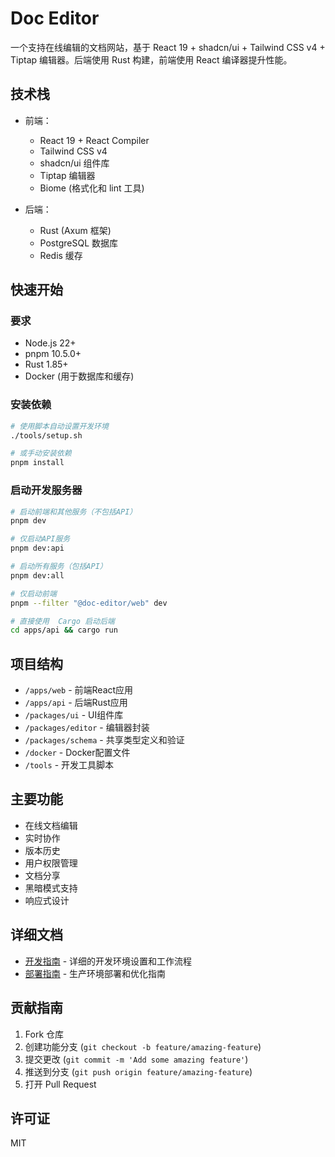# Doc Editor

一个支持在线编辑的文档网站，基于 React 19 + shadcn/ui + Tailwind CSS v4 + Tiptap 编辑器。后端使用 Rust 构建，前端使用 React 编译器提升性能。

## 技术栈

- 前端：
  - React 19 + React Compiler
  - Tailwind CSS v4
  - shadcn/ui 组件库
  - Tiptap 编辑器
  - Biome (格式化和 lint 工具)

- 后端：
  - Rust (Axum 框架)
  - PostgreSQL 数据库
  - Redis 缓存

## 快速开始

### 要求

- Node.js 22+
- pnpm 10.5.0+
- Rust 1.85+
- Docker (用于数据库和缓存)

### 安装依赖

```bash
# 使用脚本自动设置开发环境
./tools/setup.sh

# 或手动安装依赖
pnpm install
```

### 启动开发服务器

```bash
# 启动前端和其他服务（不包括API）
pnpm dev

# 仅启动API服务
pnpm dev:api

# 启动所有服务（包括API）
pnpm dev:all

# 仅启动前端
pnpm --filter "@doc-editor/web" dev

# 直接使用  Cargo 启动后端
cd apps/api && cargo run
```

## 项目结构

- `/apps/web` - 前端React应用
- `/apps/api` - 后端Rust应用
- `/packages/ui` - UI组件库
- `/packages/editor` - 编辑器封装
- `/packages/schema` - 共享类型定义和验证
- `/docker` - Docker配置文件
- `/tools` - 开发工具脚本

## 主要功能

- 在线文档编辑
- 实时协作
- 版本历史
- 用户权限管理
- 文档分享
- 黑暗模式支持
- 响应式设计

## 详细文档

- [开发指南](./DEVELOPMENT.md) - 详细的开发环境设置和工作流程
- [部署指南](./DEPLOYMENT.md) - 生产环境部署和优化指南

## 贡献指南

1. Fork 仓库
2. 创建功能分支 (`git checkout -b feature/amazing-feature`)
3. 提交更改 (`git commit -m 'Add some amazing feature'`)
4. 推送到分支 (`git push origin feature/amazing-feature`)
5. 打开 Pull Request

## 许可证

MIT
